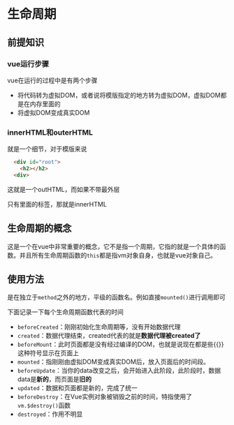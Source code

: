 # 生命周期

## 前提知识
### vue运行步骤
vue在运行的过程中是有两个步骤
* 将代码转为虚拟DOM，或者说将模版指定的地方转为虚拟DOM，虚拟DOM都是在内存里面的
* 将虚拟DOM变成真实DOM

### innerHTML和outerHTML
就是一个细节，对于模版来说
```html
  <div id="root">
    <h2></h2>
  <div>
```
这就是一个outHTML，而如果不带最外层<div>只有里面的标签，那就是innerHTML


## 生命周期的概念

这是一个在vue中非常重要的概念，它不是指一个周期，它指的就是一个具体的函数。并且所有生命周期函数的`this`都是指vm对象自身，也就是vue对象自己。

## 使用方法
是在独立于`method`之外的地方，平级的函数名。例如直接`mounted()`进行调用即可

下面记录一下每个生命周期函数代表的时间

* `beforeCreated`：刚刚初始化生命周期等，没有开始数据代理
* `created`：数据代理结束，created代表的就是**数据代理被created了**
* `beforeMount`：此时页面都是没有经过编译的DOM，也就是说现在都是些{{}}这种符号显示在页面上
* `mounted`：指刚刚由虚拟DOM变成真实DOM后，放入页面后的时间段。
* `beforeUpdate`：当你的data改变之后，会开始进入此阶段，此阶段时，数据data是**新的**，而页面是**旧的**
* `updated`：数据和页面都是新的，完成了统一
* `beforeDestroy`：在Vue实例对象被销毁之前的时间，特指使用了`vm.$destroy()`函数
* `destroyed`：作用不明显
